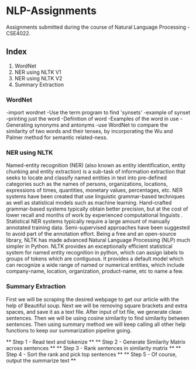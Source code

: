 # NLP-Assignments
Assignments submitted during the course of Natural Language Processing - CSE4022.

## Index

1. WordNet
2. NER using NLTK V1
3. NER using NLTK V2
4. Summary Extraction

### WordNet

-import wordnet
-Use the term program to find 'synsets'
-example of synset
-printing just the word
-Definition of word
-Examples of the word in use
-Generating synonyms and antonyms
-use WordNet to compare the similarity of two words and their tenses, by incorporating the Wu and Palmer method for semantic related-ness.

### NER using NLTK

Named-entity recognition (NER) (also known as entity identification, entity chunking and entity extraction) is a sub-task of information extraction that seeks to locate and classify named entities in text into pre-defined categories such as the names of persons, organizations, locations, expressions of times, quantities, monetary values, percentages, etc.
NER systems have been created that use linguistic grammar-based techniques as well as statistical models such as machine learning. Hand-crafted grammar-based systems typically obtain better precision, but at the cost of lower recall and months of work by experienced computational linguists . Statistical NER systems typically require a large amount of manually annotated training data. Semi-supervised approaches have been suggested to avoid part of the annotation effort.
Being a free and an open-source library, NLTK has made advanced Natural Language Processing (NLP) much simpler in Python. NLTK provides an exceptionally efficient statistical system for named entity recognition in python, which can assign labels to groups of tokens which are contiguous. It provides a default model which can recognize a wide range of named or numerical entities, which include company-name, location, organization, product-name, etc to name a few. 

### Summary Extraction

First we will be scraping the desired webpage to get our article with the help of Beautiful soup. Next we will be removing square brackets and extra spaces, and save it as a text file. After input of txt file, we generate clean sentences. Then we will be using cosine similarity to find similarity between sentences. Then using summary method  we will keep calling all other help functions to keep our summarization pipeline going.

** Step 1 - Read text and tokenize **
** Step 2 - Generate Similarity Matrix across sentences **
** Step 3 - Rank sentences in similarity matrix **
** Step 4 - Sort the rank and pick top sentences **
** Step 5 - Of course, output the summarize text **










